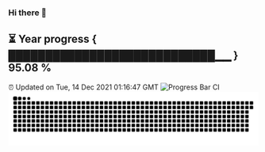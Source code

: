 ### Hi there 👋
⏳ Year progress { ████████████████████████████▁▁ } 95.08 %
---
⏰ Updated on Tue, 14 Dec 2021 01:16:47 GMT
![Progress Bar CI](https://github.com/liununu/liununu/workflows/Progress%20Bar%20CI/badge.svg)
![](https://raw.githubusercontent.com/coder-Zzx/coder-Zzx/main/assets/github-contribution-grid-snake.svg)
